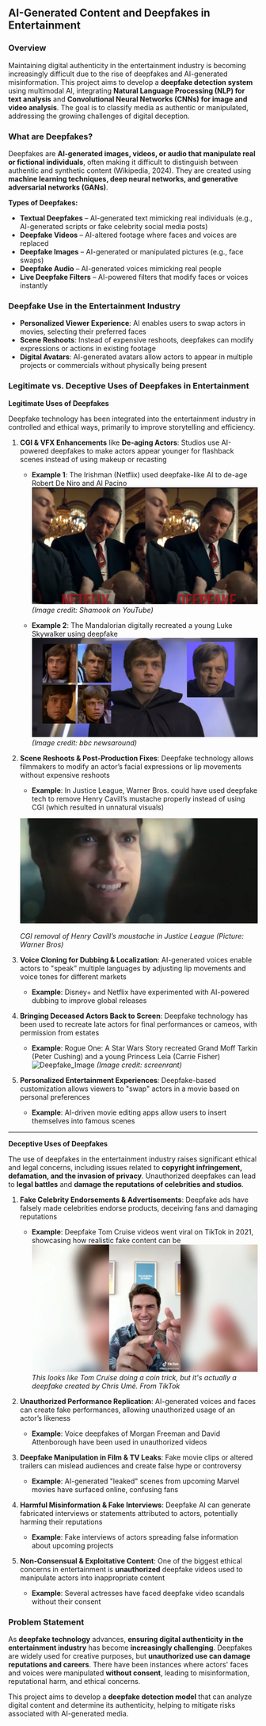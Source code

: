 ## **AI-Generated Content and Deepfakes in Entertainment**

### **Overview**
Maintaining digital authenticity in the entertainment industry is becoming increasingly difficult due to the rise of deepfakes and AI-generated misinformation. This project aims to develop a **deepfake detection system** using multimodal AI, integrating **Natural Language Processing (NLP) for text analysis** and **Convolutional Neural Networks (CNNs) for image and video analysis**. The goal is to classify media as authentic or manipulated, addressing the growing challenges of digital deception.

### **What are Deepfakes?**
Deepfakes are **AI-generated images, videos, or audio that manipulate real or fictional individuals**, often making it difficult to distinguish between authentic and synthetic content (Wikipedia, 2024). They are created using **machine learning techniques, deep neural networks, and generative adversarial networks (GANs)**.

**Types of Deepfakes:**
- **Textual Deepfakes** – AI-generated text mimicking real individuals (e.g., AI-generated scripts or fake celebrity social media posts)
- **Deepfake Videos** – AI-altered footage where faces and voices are replaced
- **Deepfake Images** – AI-generated or manipulated pictures (e.g., face swaps)
- **Deepfake Audio** – AI-generated voices mimicking real people
- **Live Deepfake Filters** – AI-powered filters that modify faces or voices instantly

### **Deepfake Use in the Entertainment Industry**
- **Personalized Viewer Experience**: AI enables users to swap actors in movies, selecting their preferred faces
- **Scene Reshoots**: Instead of expensive reshoots, deepfakes can modify expressions or actions in existing footage
- **Digital Avatars**: AI-generated avatars allow actors to appear in multiple projects or commercials without physically being present

### **Legitimate vs. Deceptive Uses of Deepfakes in Entertainment**
**Legitimate Uses of Deepfakes**

Deepfake technology has been integrated into the entertainment industry in controlled and ethical ways, primarily to improve storytelling and efficiency.

1. **CGI & VFX Enhancements** like **De-aging Actors**: Studios use AI-powered deepfakes to make actors appear younger for flashback scenes instead of using makeup or recasting
    - **Example 1**: The Irishman (Netflix) used deepfake-like AI to de-age Robert De Niro and Al Pacino
    ![Deepfake_Image](../images/Robert_Deniro_Deepfake.png)
    *(Image credit: Shamook on YouTube)*

    - **Example 2**: The Mandalorian digitally recreated a young Luke Skywalker using deepfake
    ![Deepfake_Image](../images/luke_starwarsdeepfake.jpg)
    *(Image credit: bbc newsaround)*

2. **Scene Reshoots & Post-Production Fixes**: Deepfake technology allows filmmakers to modify an actor’s facial expressions or lip movements without expensive reshoots

    - **Example**: In Justice League, Warner Bros. could have used deepfake tech to remove Henry Cavill’s mustache properly instead of using CGI (which resulted in unnatural visuals)

    ![Deepfake_Image](../images/cgi_removal.jpg)
    
    *CGI removal of Henry Cavill’s moustache in Justice League (Picture: Warner Bros)*

3. **Voice Cloning for Dubbing & Localization**: AI-generated voices enable actors to "speak" multiple languages by adjusting lip movements and voice tones for different markets
    - **Example**: Disney+ and Netflix have experimented with AI-powered dubbing to improve global releases

4. **Bringing Deceased Actors Back to Screen**: Deepfake technology has been used to recreate late actors for final performances or cameos, with permission from estates
    - **Example**: Rogue One: A Star Wars Story recreated Grand Moff Tarkin (Peter Cushing) and a young Princess Leia (Carrie Fisher)
    ![Deepfake_Image](../images/Tarkin-deepfake.jpg)
    *(Image credit: screenrant)*

5. **Personalized Entertainment Experiences**: Deepfake-based customization allows viewers to "swap" actors in a movie based on personal preferences
    - **Example**: AI-driven movie editing apps allow users to insert themselves into famous scenes

---

**Deceptive Uses of Deepfakes**

The use of deepfakes in the entertainment industry raises significant ethical and legal concerns, including issues related to **copyright infringement, defamation, and the invasion of privacy**. Unauthorized deepfakes can lead to **legal battles** and **damage the reputations of celebrities and studios**.

1. **Fake Celebrity Endorsements & Advertisements**: Deepfake ads have falsely made celebrities endorse products, deceiving fans and damaging reputations

    - **Example**: Deepfake Tom Cruise videos went viral on TikTok in 2021, showcasing how realistic fake content can be
    ![Deepfake_Image](../images/deepfake-tom-cruise-tiktok.jpg)
    *This looks like Tom Cruise doing a coin trick, but it's actually a deepfake created by Chris Umé. From TikTok*

2. **Unauthorized Performance Replication**: AI-generated voices and faces can create fake performances, allowing unauthorized usage of an actor’s likeness
    - **Example**: Voice deepfakes of Morgan Freeman and David Attenborough have been used in unauthorized videos

3. **Deepfake Manipulation in Film & TV Leaks**: Fake movie clips or altered trailers can mislead audiences and create false hype or controversy
    - **Example**: AI-generated "leaked" scenes from upcoming Marvel movies have surfaced online, confusing fans

4. **Harmful Misinformation & Fake Interviews**: Deepfake AI can generate fabricated interviews or statements attributed to actors, potentially harming their reputations
    - **Example**: Fake interviews of actors spreading false information about upcoming projects

5. **Non-Consensual & Exploitative Content**: One of the biggest ethical concerns in entertainment is **unauthorized** deepfake videos used to manipulate actors into inappropriate content
    - **Example**: Several actresses have faced deepfake video scandals without their consent

### **Problem Statement**
As **deepfake technology** advances, **ensuring digital authenticity in the entertainment industry** has become **increasingly challenging**. Deepfakes are widely used for creative purposes, but **unauthorized use can damage reputations and careers**. There have been instances where actors' faces and voices were manipulated **without consent**, leading to misinformation, reputational harm, and ethical concerns.

This project aims to develop a **deepfake detection model** that can analyze digital content and determine its authenticity, helping to mitigate risks associated with AI-generated media.